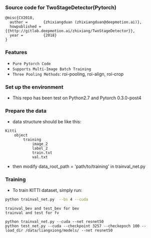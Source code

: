 ### Source code for TwoStageDetector(Pytorch)
```
@misc{CV2018,
  author =       {zhixiangduan (zhixiangduan@deepmotion.ai)},
  howpublished = {{http://gitlab.deepmotion.ai/zhixiang/TwoStageDetector}},
  year =         {2018}
}
```

### Features
* ```Pure Pytorch Code```
* ```Supports Multi-Image Batch Training```
* ```Three Pooling Methods```: roi-pooling, roi-align, roi-crop

### Set up the environment
* This repo has been test on Python2.7 and Pytorch 0.3.0-post4

### Prepare the data
* data structure should be like this:

```
Kitti
    object
        training
            image_2
            label_2
            train.txt
            val.txt
```

* then modify data_root_path = 'path/to/training' in trainval_net.py

### Training
* To train KITTI dataset, simply run:

```bash
python trainval_net.py  --bs 4 --cuda
```

```
trainval_bev and test_bev for bev
trainval and test for fv

python trainval_net.py --cuda --net resnet50
python test_net.py --cuda --checkpoint 3257 --checkepoch 100 --load_dir /data/liangxiong/models/ --net resnet50
```

